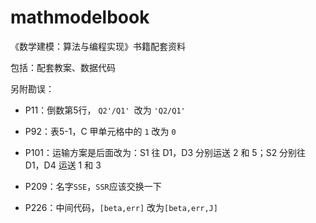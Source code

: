 # mathmodelbook
《数学建模：算法与编程实现》书籍配套资料

包括：配套教案、数据代码

另附勘误：
- P11：倒数第5行， `Q2'/Q1' `改为 ``'Q2/Q1' ``

- P92：表5-1，C 甲单元格中的 `1` 改为 `0`

- P101：运输方案是后面改为：S1 往 D1，D3 分别运送 2 和 5；S2 分别往 D1，D4 运送 1 和 3

- P209：名字`SSE`，`SSR`应该交换一下

- P226：中间代码，`[beta,err]` 改为`[beta,err,J]`
